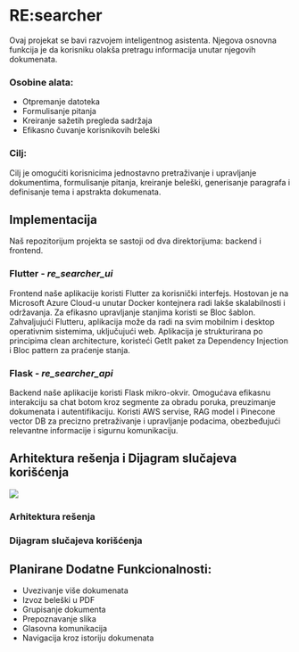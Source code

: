 # RE:searcher

Ovaj projekat se bavi razvojem inteligentnog asistenta. Njegova osnovna funkcija je da korisniku olakša pretragu informacija unutar njegovih dokumenata.

### Osobine alata:

- Otpremanje datoteka
- Formulisanje pitanja
- Kreiranje sažetih pregleda sadržaja
- Efikasno čuvanje korisnikovih beleški

### Cilj:

Cilj je omogućiti korisnicima jednostavno pretraživanje i upravljanje dokumentima, formulisanje pitanja, kreiranje beleški, generisanje paragrafa i definisanje tema i apstrakta dokumenata.

## Implementacija

Naš repozitorijum projekta se sastoji od dva direktorijuma: backend i frontend.

### Flutter - _re_searcher_ui_

Frontend naše aplikacije koristi Flutter za korisnički interfejs. Hostovan je na Microsoft Azure Cloud-u unutar Docker kontejnera radi lakše skalabilnosti i održavanja. Za efikasno upravljanje stanjima koristi se Bloc šablon. Zahvaljujući Flutteru, aplikacija može da radi na svim mobilnim i desktop operativnim sistemima, uključujući web. Aplikacija je strukturirana po principima clean architecture, koristeći GetIt paket za Dependency Injection i Bloc pattern za praćenje stanja.

### Flask - _re_searcher_api_

Backend naše aplikacije koristi Flask mikro-okvir. Omogućava efikasnu interakciju sa chat botom kroz segmente za obradu poruka, preuzimanje dokumenata i autentifikaciju. Koristi AWS servise, RAG model i Pinecone vector DB za precizno pretraživanje i upravljanje podacima, obezbeđujući relevantne informacije i sigurnu komunikaciju.

## Arhitektura rešenja i Dijagram slučajeva korišćenja

![](path-to-image)

### Arhitektura rešenja

### Dijagram slučajeva korišćenja

## Planirane Dodatne Funkcionalnosti:

- Uvezivanje više dokumenata
- Izvoz beleški u PDF
- Grupisanje dokumenta
- Prepoznavanje slika
- Glasovna komunikacija
- Navigacija kroz istoriju dokumenata
